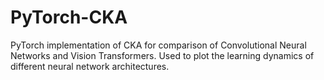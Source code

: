 # PyTorch-CKA
PyTorch implementation of CKA for comparison of Convolutional Neural Networks and Vision Transformers. Used to plot the learning dynamics of different neural network architectures.
